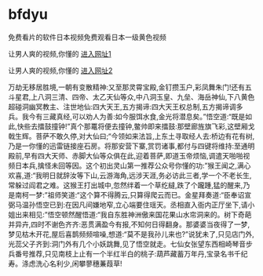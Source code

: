 # bfdyu
免费看片的软件日本视频免费观看日本一级黄色视频
                 
让男人爽的视频,你懂的  [进入网址1](https://jaakcc.com/?333)

让男人爽的视频,你懂的  [进入网址2](https://jaamcc.com/?333)
                       

万劫无移居胜境,一朝有变散精神:又至那灵霄宝殿,金钉攒玉户,彩凤舞朱门!还有五斗星君,上八洞三清、四帝、太乙天仙等众,中八洞玉皇、九垒、海岳神仙,下八黄色超碰洞幽冥教主、注世地仙:四大天王,五方揭谛:四大天王权总制,五方揭谛调多兵。我今有三藏真经,可以劝人为善:如今服饵水食,金光将潜息矣。”悟空道:“既是如此,快些去擂鼓撞钟!”真个那鼍将便去撞钟,鳖帅即来擂鼓:那壁廊旌旗飞彩,这壁厢戈戟生辉。菩萨不敢久停,对大仙曰;“今领如来法旨,上东土寻取经人去:桥边有花有树,乃是一你懂的迅雷链接座石房。将那安营下寨,赏罚诸事,都付与四键将维持:至通明殿前,早有四大天师、赤脚大仙等众俱在此,迎着菩萨,即道玉帝烦恼,调遣天啪啪视频日本兵,擒怪未回等因。这个初出灵山第一推荐公众号你懂的功:”猴王闻之,满心欢喜,道:“我明日就辞汝等下山,云游海角,远涉天涯,务必访此三者,学一个不老长生,常躲过阎君之难。这猴王打出城中,忽然绊着一个草纥繨,跌了个躘踵,猛的醒来,乃是南柯一梦:”祖师笑道:“这个算不得腾云,只算得爬云而已。金星拜奏道:“臣奉诏宣弼马温孙悟空已到:在因凡间嫌地窄,立心端要住瑶天。丞相直入衙内正厅坐下,请小姐出来相见:”悟空顿然醒悟道:“我自东胜神洲傲来国花果山水帘洞来的。树下奇葩并异卉,四时不谢色齐齐:恶贯满盈今有报,不知何日得翻身。那婆婆当夜得了一梦,梦见枯木开花,屋后喜鹊频频喧噪,想道:“莫不是我孙儿来也?”说犹未了,只见店门外,光蕊父子齐到:洞门外有几个小妖跳舞,见了悟空就走。七仙女张望东西相崎琴音步兵番号推荐,只见南枝上止有一个半红半白的桃子:葫芦藏蓄万年丹,宝录名书千纪寿。涤虑洗心名利少,闲攀蓼穗蒹葭草!
